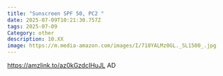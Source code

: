 ```yaml
---
title: "Sunscreen SPF 50, PC2 "
date: 2025-07-09T10:21:30.757Z
tags: 2025-07-09
Category: other
description: 10.XX
image: https://m.media-amazon.com/images/I/718YALMz0GL._SL1500_.jpg
---
```

https://amzlink.to/az0kGzdcIHuJL      AD